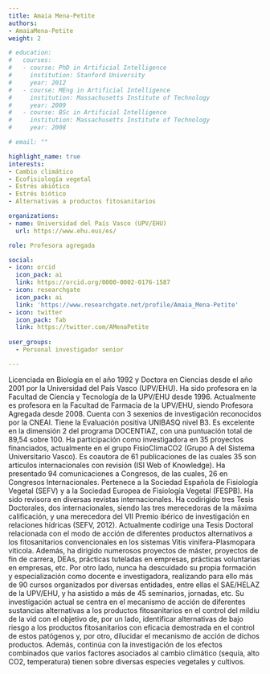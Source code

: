 ```yaml
---
title: Amaia Mena-Petite
authors:
- AmaiaMena-Petite
weight: 2

# education:
#   courses:
#   - course: PhD in Artificial Intelligence
#     institution: Stanford University
#     year: 2012
#   - course: MEng in Artificial Intelligence
#     institution: Massachusetts Institute of Technology
#     year: 2009
#   - course: BSc in Artificial Intelligence
#     institution: Massachusetts Institute of Technology
#     year: 2008

# email: ""

highlight_name: true
interests:
- Cambio climático
- Ecofisiología vegetal
- Estrés abiótico
- Estrés biótico
- Alternativas a productos fitosanitarios

organizations:
- name: Universidad del País Vasco (UPV/EHU)
  url: https://www.ehu.eus/es/

role: Profesora agregada

social:
- icon: orcid
  icon_pack: ai
  link: https://orcid.org/0000-0002-0176-1587
- icon: researchgate
  icon_pack: ai
  link: 'https://www.researchgate.net/profile/Amaia_Mena-Petite'
- icon: twitter
  icon_pack: fab
  link: https://twitter.com/AMenaPetite
  
user_groups: 
  - Personal investigador senior

---
```


Licenciada en Biología en el año 1992 y Doctora en Ciencias desde el año 2001 por la Universidad del País Vasco (UPV/EHU). Ha sido profesora en la Facultad de Ciencia y Tecnología de la UPV/EHU desde 1996. Actualmente es profesora en la Facultad de Farmacia de la UPV/EHU, siendo Profesora Agregada desde 2008. Cuenta con 3 sexenios de investigación reconocidos por la CNEAI. Tiene la Evaluación positiva UNIBASQ nivel B3. Es excelente en la dimensión 2 del programa DOCENTIAZ, con una puntuación total de 89,54 sobre 100. Ha participación como investigadora en 35 proyectos financiados, actualmente en el grupo FisioClimaCO2 (Grupo A del Sistema Universitario Vasco). Es coautora de 61 publicaciones de las cuales 35 son artículos internacionales con revisión (ISI Web of Knowledge). Ha presentado 94 comunicaciones a Congresos, de las cuales, 26 en Congresos Internacionales. Pertenece a la Sociedad Española de Fisiología Vegetal (SEFV) y a la Sociedad Europea de Fisiología Vegetal (FESPB). Ha sido revisora en diversas revistas internacionales. Ha codirigido tres Tesis Doctorales, dos internacionales, siendo las tres merecedoras de la máxima calificación, y una merecedora del VII Premio ibérico de investigación en relaciones hídricas (SEFV, 2012). Actualmente codirige una Tesis Doctoral relacionada con el modo de acción de diferentes productos alternativos a los fitosanitarios convencionales en los sistemas Vitis vinifera-Plasmopara viticola. Además, ha dirigido numerosos proyectos de máster, proyectos de fin de carrera, DEAs, prácticas tuteladas en empresas, prácticas voluntarias en empresas, etc. Por otro lado, nunca ha descuidado su propia formación y especialización como docente e investigadora, realizando para ello más de 90 cursos organizados por diversas entidades, entre ellas el SAE/HELAZ de la UPV/EHU, y ha asistido a más de 45 seminarios, jornadas, etc. Su investigación actual se centra en el mecanismo de acción de diferentes sustancias alternativas a los productos fitosanitarios en el control del mildiu de la vid con el objetivo de, por un lado, identificar alternativas de bajo riesgo a los productos fitosanitarios con eficacia demostrada en el control de estos patógenos y, por otro, dilucidar el mecanismo de acción de dichos productos. Además, continúa con la investigación de los efectos combinados que varios factores asociados al cambio climático (sequía, alto CO2, temperatura) tienen sobre diversas especies vegetales y cultivos.
